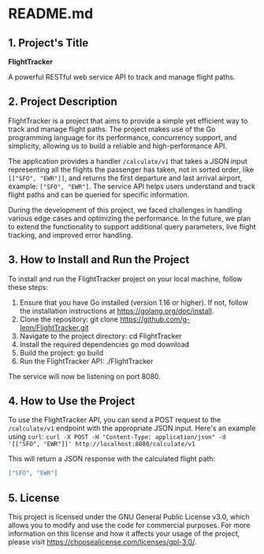 # README.md

## 1. Project's Title
**FlightTracker**

A powerful RESTful web service API to track and manage flight paths.

## 2. Project Description
FlightTracker is a project that aims to provide a simple yet efficient way to track and manage flight paths. The project makes use of the Go programming language for its performance, concurrency support, and simplicity, allowing us to build a reliable and high-performance API.

The application provides a handler `/calculate/v1` that takes a JSON input representing all the flights the passenger has taken, not in sorted order, like `[["SFO", "EWR"]]`, and returns the first departure and last arrival airport, example: `["SFO", "EWR"]`. The service API helps users understand and track flight paths and can be queried for specific information.

During the development of this project, we faced challenges in handling various edge cases and optimizing the performance. In the future, we plan to extend the functionality to support additional query parameters, live flight tracking, and improved error handling.

## 3. How to Install and Run the Project
To install and run the FlightTracker project on your local machine, follow these steps:

1. Ensure that you have Go installed (version 1.16 or higher). If not, follow the installation instructions at https://golang.org/doc/install.
2. Clone the repository: git clone https://github.com/g-leon/FlightTracker.git
3. Navigate to the project directory: cd FlightTracker
4. Install the required dependencies go mod download
5. Build the project: go build
6. Run the FlightTracker API: ./FlightTracker

The service will now be listening on port 8080.

## 4. How to Use the Project
To use the FlightTracker API, you can send a POST request to the `/calculate/v1` endpoint with the appropriate JSON input. Here's an example using `curl`:
`curl -X POST -H "Content-Type: application/json" -d '[["SFO", "EWR"]]' http://localhost:8080/calculate/v1`

This will return a JSON response with the calculated flight path:
```json
["SFO", "EWR"]
```

## 5. License
This project is licensed under the GNU General Public License v3.0, which allows you to modify and use the code for commercial purposes. For more information on this license and how it affects your usage of the project, please visit https://choosealicense.com/licenses/gpl-3.0/.
